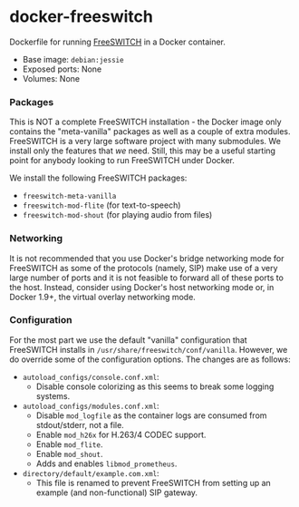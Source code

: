 # docker-freeswitch
Dockerfile for running [FreeSWITCH](https://freeswitch.org) in a Docker container.

* Base image: `debian:jessie`
* Exposed ports: None
* Volumes: None

### Packages
This is NOT a complete FreeSWITCH installation - the Docker image only contains the "meta-vanilla" packages as well as a couple of extra modules. FreeSWITCH is a very large software project with many submodules. We install only the features that *we* need. Still, this may be a useful starting point for anybody looking to run FreeSWITCH under Docker.

We install the following FreeSWITCH packages:
* `freeswitch-meta-vanilla`
* `freeswitch-mod-flite` (for text-to-speech)
* `freeswitch-mod-shout` (for playing audio from files)

### Networking
It is not recommended that you use Docker's bridge networking mode for FreeSWITCH as some of the protocols (namely, SIP) make use of a very large number of ports and it is not feasible to forward all of these ports to the host. Instead, consider using Docker's host networking mode or, in Docker 1.9+, the virtual overlay networking mode.

### Configuration
For the most part we use the default "vanilla" configuration that FreeSWITCH installs in `/usr/share/freeswitch/conf/vanilla`. However, we do override some of the configuration options. The changes are as follows:
* `autoload_configs/console.conf.xml`:
  * Disable console colorizing as this seems to break some logging systems.
* `autoload_configs/modules.conf.xml`:
  * Disable `mod_logfile` as the container logs are consumed from stdout/stderr, not a file.
  * Enable `mod_h26x` for H.263/4 CODEC support.
  * Enable `mod_flite`.
  * Enable `mod_shout`.
  * Adds and enables `libmod_prometheus`.
* `directory/default/example.com.xml`:
  * This file is renamed to prevent FreeSWITCH from setting up an example (and non-functional) SIP gateway.

